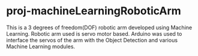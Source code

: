 # proj-machineLearningRoboticArm
This is a 3 degrees of freedom(DOF) robotic arm developed using Machine Learning. Robotic arm used is servo motor based. Arduino was used to interface the servos of the arm with the Object Detection and various Machine Learning modules.
